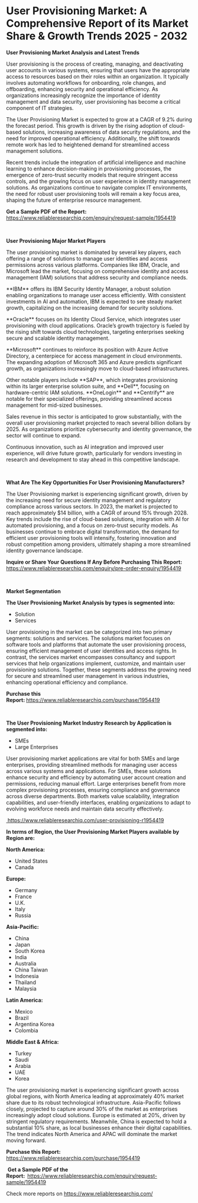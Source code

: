 <p><h1>User Provisioning Market: A Comprehensive Report of its Market Share & Growth Trends 2025 - 2032</h1></p><p><strong>User Provisioning Market Analysis and Latest Trends</strong></p>
<p><p>User provisioning is the process of creating, managing, and deactivating user accounts in various systems, ensuring that users have the appropriate access to resources based on their roles within an organization. It typically involves automating workflows for onboarding, role changes, and offboarding, enhancing security and operational efficiency. As organizations increasingly recognize the importance of identity management and data security, user provisioning has become a critical component of IT strategies.</p><p>The User Provisioning Market is expected to grow at a CAGR of 9.2% during the forecast period. This growth is driven by the rising adoption of cloud-based solutions, increasing awareness of data security regulations, and the need for improved operational efficiency. Additionally, the shift towards remote work has led to heightened demand for streamlined access management solutions.</p><p>Recent trends include the integration of artificial intelligence and machine learning to enhance decision-making in provisioning processes, the emergence of zero-trust security models that require stringent access controls, and the growing focus on user experience in identity management solutions. As organizations continue to navigate complex IT environments, the need for robust user provisioning tools will remain a key focus area, shaping the future of enterprise resource management.</p></p>
<p><strong>Get a Sample PDF of the Report:&nbsp;</strong> <a href="https://www.reliableresearchiq.com/enquiry/request-sample/1954419?utm_campaign=2247&utm_medium=2&utm_source=Github&utm_content=ia&utm_term=15022025&utm_id=user-provisioning">https://www.reliableresearchiq.com/enquiry/request-sample/1954419</a></p>
<p>&nbsp;</p>
<p><strong>User Provisioning Major Market Players</strong></p>
<p><p>The user provisioning market is dominated by several key players, each offering a range of solutions to manage user identities and access permissions across various platforms. Companies like IBM, Oracle, and Microsoft lead the market, focusing on comprehensive identity and access management (IAM) solutions that address security and compliance needs.</p><p>**IBM** offers its IBM Security Identity Manager, a robust solution enabling organizations to manage user access efficiently. With consistent investments in AI and automation, IBM is expected to see steady market growth, capitalizing on the increasing demand for security solutions.</p><p>**Oracle** focuses on its Identity Cloud Service, which integrates user provisioning with cloud applications. Oracle’s growth trajectory is fueled by the rising shift towards cloud technologies, targeting enterprises seeking secure and scalable identity management.</p><p>**Microsoft** continues to reinforce its position with Azure Active Directory, a centerpiece for access management in cloud environments. The expanding adoption of Microsoft 365 and Azure predicts significant growth, as organizations increasingly move to cloud-based infrastructures.</p><p>Other notable players include **SAP**, which integrates provisioning within its larger enterprise solution suite, and **Dell**, focusing on hardware-centric IAM solutions. **OneLogin** and **Centrify** are notable for their specialized offerings, providing streamlined access management for mid-sized businesses.</p><p>Sales revenue in this sector is anticipated to grow substantially, with the overall user provisioning market projected to reach several billion dollars by 2025. As organizations prioritize cybersecurity and identity governance, the sector will continue to expand. </p><p>Continuous innovation, such as AI integration and improved user experience, will drive future growth, particularly for vendors investing in research and development to stay ahead in this competitive landscape.</p></p>
<p>&nbsp;</p>
<p><strong>What Are The Key Opportunities For User Provisioning Manufacturers?</strong></p>
<p><p>The User Provisioning market is experiencing significant growth, driven by the increasing need for secure identity management and regulatory compliance across various sectors. In 2023, the market is projected to reach approximately $14 billion, with a CAGR of around 15% through 2028. Key trends include the rise of cloud-based solutions, integration with AI for automated provisioning, and a focus on zero-trust security models. As businesses continue to embrace digital transformation, the demand for efficient user provisioning tools will intensify, fostering innovation and robust competition among providers, ultimately shaping a more streamlined identity governance landscape.</p></p>
<p><strong>Inquire or Share Your Questions If Any Before Purchasing This Report:</strong> <a href="https://www.reliableresearchiq.com/enquiry/pre-order-enquiry/1954419?utm_campaign=2247&utm_medium=2&utm_source=Github&utm_content=ia&utm_term=15022025&utm_id=user-provisioning">https://www.reliableresearchiq.com/enquiry/pre-order-enquiry/1954419</a></p>
<p>&nbsp;</p>
<p><strong>Market Segmentation</strong></p>
<p><strong>The User Provisioning Market Analysis by types is segmented into:</strong></p>
<p><ul><li>Solution</li><li>Services</li></ul></p>
<p><p>User provisioning in the market can be categorized into two primary segments: solutions and services. The solutions market focuses on software tools and platforms that automate the user provisioning process, ensuring efficient management of user identities and access rights. In contrast, the services market encompasses consultancy and support services that help organizations implement, customize, and maintain user provisioning solutions. Together, these segments address the growing need for secure and streamlined user management in various industries, enhancing operational efficiency and compliance.</p></p>
<p><strong>Purchase this Report:&nbsp;</strong><a href="https://www.reliableresearchiq.com/purchase/1954419?utm_campaign=2247&utm_medium=2&utm_source=Github&utm_content=ia&utm_term=15022025&utm_id=user-provisioning">https://www.reliableresearchiq.com/purchase/1954419</a></p>
<p>&nbsp;</p>
<p><strong>The User Provisioning Market Industry Research by Application is segmented into:</strong></p>
<p><ul><li>SMEs</li><li>Large Enterprises</li></ul></p>
<p><p>User provisioning market applications are vital for both SMEs and large enterprises, providing streamlined methods for managing user access across various systems and applications. For SMEs, these solutions enhance security and efficiency by automating user account creation and permissions, reducing manual effort. Large enterprises benefit from more complex provisioning processes, ensuring compliance and governance across diverse departments. Both markets value scalability, integration capabilities, and user-friendly interfaces, enabling organizations to adapt to evolving workforce needs and maintain data security effectively.</p></p>
<p><a href="https://www.reliableresearchiq.com/user-provisioning-r1954419?utm_campaign=2247&utm_medium=2&utm_source=Github&utm_content=ia&utm_term=15022025&utm_id=user-provisioning">&nbsp;https://www.reliableresearchiq.com/user-provisioning-r1954419</a></p>
<p><strong>In terms of Region, the User Provisioning Market Players available by Region are:</strong></p>
<p>
    <p> <strong> North America: </strong>
        <ul>
            <li>United States</li>
            <li>Canada</li>
        </ul>
        </p> 
    <p> <strong> Europe: </strong>
        <ul>
            <li>Germany</li>
            <li>France</li>
            <li>U.K.</li>
            <li>Italy</li>
            <li>Russia</li>
        </ul>
        </p> 
    <p> <strong> Asia-Pacific: </strong>
        <ul>
            <li>China</li>
            <li>Japan</li>
            <li>South Korea</li>
            <li>India</li>
            <li>Australia</li>
            <li>China Taiwan</li>
            <li>Indonesia</li>
            <li>Thailand</li>
            <li>Malaysia</li>
        </ul>
        </p> 
    <p> <strong> Latin America: </strong>
        <ul>
            <li>Mexico</li>
            <li>Brazil</li>
            <li>Argentina Korea</li>
            <li>Colombia</li>
        </ul>
        </p> 
    <p> <strong> Middle East & Africa: </strong>
        <ul>
            <li>Turkey</li>
            <li>Saudi</li>
            <li>Arabia</li>
            <li>UAE</li>
            <li>Korea</li>
        </ul>
    </p>
    </p>
<p><p>The user provisioning market is experiencing significant growth across global regions, with North America leading at approximately 40% market share due to its robust technological infrastructure. Asia-Pacific follows closely, projected to capture around 30% of the market as enterprises increasingly adopt cloud solutions. Europe is estimated at 20%, driven by stringent regulatory requirements. Meanwhile, China is expected to hold a substantial 10% share, as local businesses enhance their digital capabilities. The trend indicates North America and APAC will dominate the market moving forward.</p></p>
<p><strong>Purchase this Report: </strong><a href="https://www.reliableresearchiq.com/purchase/1954419?utm_campaign=2247&utm_medium=2&utm_source=Github&utm_content=ia&utm_term=15022025&utm_id=user-provisioning">https://www.reliableresearchiq.com/purchase/1954419</a></p>
<p>&nbsp;<strong>Get a Sample PDF of the Report:&nbsp;&nbsp;</strong><a href="https://www.reliableresearchiq.com/enquiry/request-sample/1954419?utm_campaign=2247&utm_medium=2&utm_source=Github&utm_content=ia&utm_term=15022025&utm_id=user-provisioning">https://www.reliableresearchiq.com/enquiry/request-sample/1954419</a></p>
<p><strong></strong></p>
<p>Check more reports on <a href="https://www.reliableresearchiq.com/?utm_campaign=2247&utm_medium=2&utm_source=Github&utm_content=ia&utm_term=15022025&utm_id=user-provisioning">https://www.reliableresearchiq.com/</a></p>